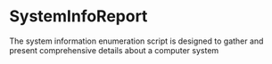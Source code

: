 # SystemInfoReport
The system information enumeration script is designed to gather and present comprehensive details about a computer system
